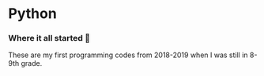 # Python

### Where it all started 👶
These are my first programming codes from 2018-2019 when I was still in 8-9th grade.
